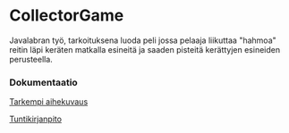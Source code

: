 # CollectorGame
Javalabran työ, tarkoituksena luoda peli jossa pelaaja liikuttaa "hahmoa" reitin läpi keräten matkalla esineitä ja saaden pisteitä kerättyjen esineiden perusteella.

### Dokumentaatio
[Tarkempi aihekuvaus](dokumentaatio/aihemaarittely.md)

[Tuntikirjanpito](dokumentaatio/tuntikirjanpito.md)
